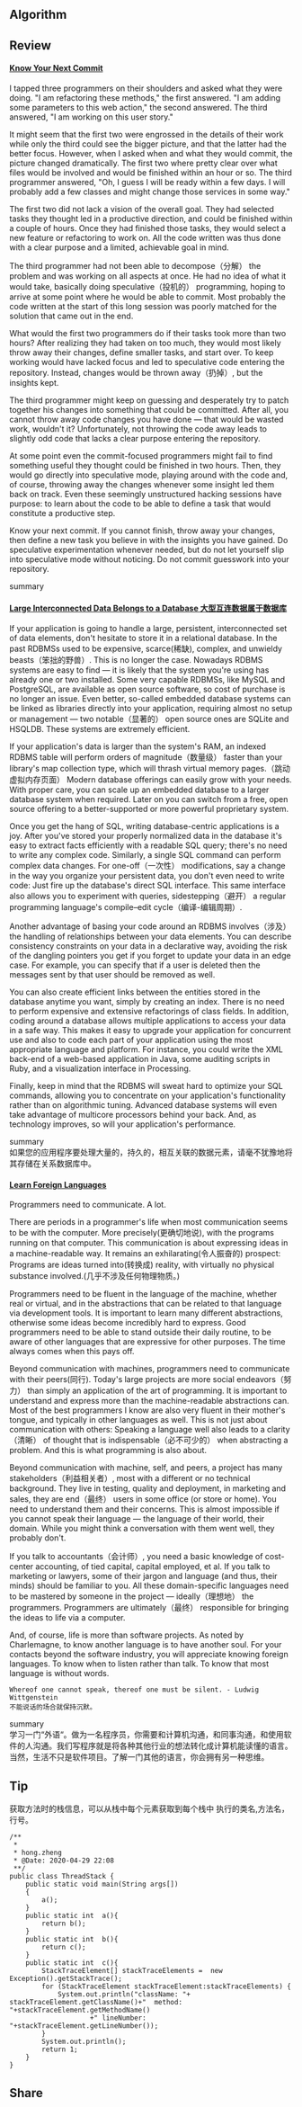 ## Algorithm

## Review
#### [Know Your Next Commit](https://97-things-every-x-should-know.gitbooks.io/97-things-every-programmer-should-know/content/en/thing_47/)
I tapped three programmers on their shoulders and asked what they were doing. "I am refactoring these methods," the first answered. "I am adding some parameters to this web action," the second answered. The third answered, "I am working on this user story."

It might seem that the first two were engrossed in the details of their work while only the third could see the bigger picture, and that the latter had the better focus. However, when I asked when and what they would commit, the picture changed dramatically. The first two where pretty clear over what files would be involved and would be finished within an hour or so. The third programmer answered, "Oh, I guess I will be ready within a few days. I will probably add a few classes and might change those services in some way."

The first two did not lack a vision of the overall goal. They had selected tasks they thought led in a productive direction, and could be finished within a couple of hours. Once they had finished those tasks, they would select a new feature or refactoring to work on. All the code written was thus done with a clear purpose and a limited, achievable goal in mind.

The third programmer had not been able to decompose（分解） the problem and was working on all aspects at once. He had no idea of what it would take, basically doing speculative（投机的） programming, hoping to arrive at some point where he would be able to commit. Most probably the code written at the start of this long session was poorly matched for the solution that came out in the end.

What would the first two programmers do if their tasks took more than two hours? After realizing they had taken on too much, they would most likely throw away their changes, define smaller tasks, and start over. To keep working would have lacked focus and led to speculative code entering the repository. Instead, changes would be thrown away（扔掉）, but the insights kept.

The third programmer might keep on guessing and desperately try to patch together his changes into something that could be committed. After all, you cannot throw away code changes you have done — that would be wasted work, wouldn't it? Unfortunately, not throwing the code away leads to slightly odd code that lacks a clear purpose entering the repository.

At some point even the commit-focused programmers might fail to find something useful they thought could be finished in two hours. Then, they would go directly into speculative mode, playing around with the code and, of course, throwing away the changes whenever some insight led them back on track. Even these seemingly unstructured hacking sessions have purpose: to learn about the code to be able to define a task that would constitute a productive step.

Know your next commit. If you cannot finish, throw away your changes, then define a new task you believe in with the insights you have gained. Do speculative experimentation whenever needed, but do not let yourself slip into speculative mode without noticing. Do not commit guesswork into your repository.    

summary

#### [Large Interconnected Data Belongs to a Database 大型互连数据属于数据库](https://97-things-every-x-should-know.gitbooks.io/97-things-every-programmer-should-know/content/en/thing_48/)

If your application is going to handle a large, persistent, interconnected set of data elements, don't hesitate to store it in a relational database. In the past RDBMSs used to be expensive, scarce(稀缺), complex, and unwieldy beasts（笨拙的野兽）. This is no longer the case. Nowadays RDBMS systems are easy to find — it is likely that the system you're using has already one or two installed. Some very capable RDBMSs, like MySQL and PostgreSQL, are available as open source software, so cost of purchase is no longer an issue. Even better, so-called embedded database systems can be linked as libraries directly into your application, requiring almost no setup or management — two notable（显著的） open source ones are SQLite and HSQLDB. These systems are extremely efficient.

If your application's data is larger than the system's RAM, an indexed RDBMS table will perform orders of magnitude（数量级） faster than your library's map collection type, which will thrash virtual memory pages.（跳动虚拟内存页面） Modern database offerings can easily grow with your needs. With proper care, you can scale up an embedded database to a larger database system when required. Later on you can switch from a free, open source offering to a better-supported or more powerful proprietary system.

Once you get the hang of SQL, writing database-centric applications is a joy. After you've stored your properly normalized data in the database it's easy to extract facts efficiently with a readable SQL query; there's no need to write any complex code. Similarly, a single SQL command can perform complex data changes. For one-off（一次性） modifications, say a change in the way you organize your persistent data, you don't even need to write code: Just fire up the database's direct SQL interface. This same interface also allows you to experiment with queries, sidestepping（避开） a regular programming language's compile–edit cycle（编译-编辑周期）.

Another advantage of basing your code around an RDBMS involves（涉及） the handling of relationships between your data elements. You can describe consistency constraints on your data in a declarative way, avoiding the risk of the dangling pointers you get if you forget to update your data in an edge case. For example, you can specify that if a user is deleted then the messages sent by that user should be removed as well.

You can also create efficient links between the entities stored in the database anytime you want, simply by creating an index. There is no need to perform expensive and extensive refactorings of class fields. In addition, coding around a database allows multiple applications to access your data in a safe way. This makes it easy to upgrade your application for concurrent use and also to code each part of your application using the most appropriate language and platform. For instance, you could write the XML back-end of a web-based application in Java, some auditing scripts in Ruby, and a visualization interface in Processing.

Finally, keep in mind that the RDBMS will sweat hard to optimize your SQL commands, allowing you to concentrate on your application's functionality rather than on algorithmic tuning. Advanced database systems will even take advantage of multicore processors behind your back. And, as technology improves, so will your application's performance.

summary  
如果您的应用程序要处理大量的，持久的，相互关联的数据元素，请毫不犹豫地将其存储在关系数据库中。

#### [Learn Foreign Languages](https://97-things-every-x-should-know.gitbooks.io/97-things-every-programmer-should-know/content/en/thing_49/)
Programmers need to communicate. A lot.

There are periods in a programmer's life when most communication seems to be with the computer. More precisely(更确切地说), with the programs running on that computer. This communication is about expressing ideas in a machine-readable way. It remains an exhilarating(令人振奋的) prospect: Programs are ideas turned into(转换成) reality, with virtually no physical substance involved.(几乎不涉及任何物理物质。)

Programmers need to be fluent in the language of the machine, whether real or virtual, and in the abstractions that can be related to that language via development tools. It is important to learn many different abstractions, otherwise some ideas become incredibly hard to express. Good programmers need to be able to stand outside their daily routine, to be aware of other languages that are expressive for other purposes. The time always comes when this pays off.

Beyond communication with machines, programmers need to communicate with their peers(同行). Today's large projects are more social endeavors（努力） than simply an application of the art of programming. It is important to understand and express more than the machine-readable abstractions can. Most of the best programmers I know are also very fluent in their mother's tongue, and typically in other languages as well. This is not just about communication with others: Speaking a language well also leads to a clarity（清晰） of thought that is indispensable（必不可少的） when abstracting a problem. And this is what programming is also about.

Beyond communication with machine, self, and peers, a project has many stakeholders（利益相关者）, most with a different or no technical background. They live in testing, quality and deployment, in marketing and sales, they are end（最终） users in some office (or store or home). You need to understand them and their concerns. This is almost impossible if you cannot speak their language — the language of their world, their domain. While you might think a conversation with them went well, they probably don't.

If you talk to accountants（会计师）, you need a basic knowledge of cost-center accounting, of tied capital, capital employed, et al. If you talk to marketing or lawyers, some of their jargon and language (and thus, their minds) should be familiar to you. All these domain-specific languages need to be mastered by someone in the project — ideally（理想地） the programmers. Programmers are ultimately（最终） responsible for bringing the ideas to life via a computer.

And, of course, life is more than software projects. As noted by Charlemagne, to know another language is to have another soul. For your contacts beyond the software industry, you will appreciate knowing foreign languages. To know when to listen rather than talk. To know that most language is without words.

```
Whereof one cannot speak, thereof one must be silent. - Ludwig Wittgenstein
不能说话的场合就保持沉默。
```
summary   
学习一门“外语“。做为一名程序员，你需要和计算机沟通，和同事沟通，和使用软件的人沟通。我们写程序就是将各种其他行业的想法转化成计算机能读懂的语言。
当然，生活不只是软件项目。了解一门其他的语言，你会拥有另一种思维。

## Tip
获取方法时的栈信息，可以从栈中每个元素获取到每个栈中 执行的类名,方法名，行号。
```
/**
 * 
 * hong.zheng
 * @Date: 2020-04-29 22:08
 **/
public class ThreadStack {
    public static void main(String args[])
    {
        a();
    }
    public static int  a(){
        return b();
    }
    public static int  b(){
        return c();
    }
    public static int  c(){
        StackTraceElement[] stackTraceElements =  new Exception().getStackTrace();
        for (StackTraceElement stackTraceElement:stackTraceElements) {
            System.out.println("className: "+ stackTraceElement.getClassName()+"  method: "+stackTraceElement.getMethodName()
                    +" lineNumber: "+stackTraceElement.getLineNumber());
        }
        System.out.println();
        return 1;
    }
}

```

## Share
